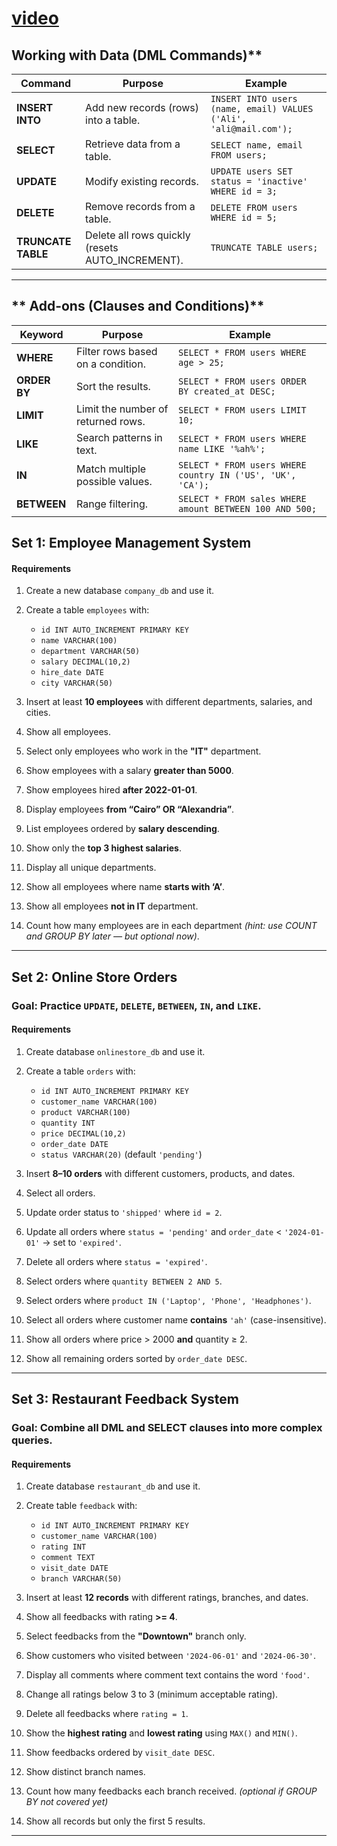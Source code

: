 
# [video](https://youtu.be/NElso-FoALM)

##  Working with Data (DML Commands)**

| Command            | Purpose                                          | Example                                                           |
| ------------------ | ------------------------------------------------ | ----------------------------------------------------------------- |
| **INSERT INTO**    | Add new records (rows) into a table.             | `INSERT INTO users (name, email) VALUES ('Ali', 'ali@mail.com');` |
| **SELECT**         | Retrieve data from a table.                      | `SELECT name, email FROM users;`                                  |
| **UPDATE**         | Modify existing records.                         | `UPDATE users SET status = 'inactive' WHERE id = 3;`              |
| **DELETE**         | Remove records from a table.                     | `DELETE FROM users WHERE id = 5;`                                 |
| **TRUNCATE TABLE** | Delete all rows quickly (resets AUTO_INCREMENT). | `TRUNCATE TABLE users;`                                           |

---

##  ** Add-ons (Clauses and Conditions)**

| Keyword      | Purpose                            | Example                                                    |
| ------------ | ---------------------------------- | ---------------------------------------------------------- |
| **WHERE**    | Filter rows based on a condition.  | `SELECT * FROM users WHERE age > 25;`                      |
| **ORDER BY** | Sort the results.                  | `SELECT * FROM users ORDER BY created_at DESC;`            |
| **LIMIT**    | Limit the number of returned rows. | `SELECT * FROM users LIMIT 10;`                            |
| **LIKE**     | Search patterns in text.           | `SELECT * FROM users WHERE name LIKE '%ah%';`              |
| **IN**       | Match multiple possible values.    | `SELECT * FROM users WHERE country IN ('US', 'UK', 'CA');` |
| **BETWEEN**  | Range filtering.                   | `SELECT * FROM sales WHERE amount BETWEEN 100 AND 500;`    |



##  **Set 1: Employee Management System**

#### **Requirements**

1. Create a new database `company_db` and use it.
2. Create a table `employees` with:

    * `id INT AUTO_INCREMENT PRIMARY KEY`
    * `name VARCHAR(100)`
    * `department VARCHAR(50)`
    * `salary DECIMAL(10,2)`
    * `hire_date DATE`
    * `city VARCHAR(50)`
3. Insert at least **10 employees** with different departments, salaries, and cities.
4. Show all employees.
5. Select only employees who work in the **"IT"** department.
6. Show employees with a salary **greater than 5000**.
7. Show employees hired **after 2022-01-01**.
8. Display employees **from “Cairo” OR “Alexandria”**.
9. List employees ordered by **salary descending**.
10. Show only the **top 3 highest salaries**.
11. Display all unique departments.
12. Show all employees where name **starts with ‘A’**.
13. Show all employees **not in IT** department.
14. Count how many employees are in each department *(hint: use COUNT and GROUP BY later — but optional now)*.

---

##  **Set 2: Online Store Orders**

### **Goal:** Practice `UPDATE`, `DELETE`, `BETWEEN`, `IN`, and `LIKE`.

#### **Requirements**

1. Create database `onlinestore_db` and use it.
2. Create a table `orders` with:

    * `id INT AUTO_INCREMENT PRIMARY KEY`
    * `customer_name VARCHAR(100)`
    * `product VARCHAR(100)`
    * `quantity INT`
    * `price DECIMAL(10,2)`
    * `order_date DATE`
    * `status VARCHAR(20)` (default `'pending'`)
3. Insert **8–10 orders** with different customers, products, and dates.
4. Select all orders.
5. Update order status to `'shipped'` where `id = 2`.
6. Update all orders where `status = 'pending'` and `order_date` < `'2024-01-01'` → set to `'expired'`.
7. Delete all orders where `status = 'expired'`.
8. Select orders where `quantity BETWEEN 2 AND 5`.
9. Select orders where `product IN ('Laptop', 'Phone', 'Headphones')`.
10. Select all orders where customer name **contains** `'ah'` (case-insensitive).
11. Show all orders where price > 2000 **and** quantity ≥ 2.
12. Show all remaining orders sorted by `order_date DESC`.

---

##  **Set 3: Restaurant Feedback System**

### **Goal:** Combine all DML and SELECT clauses into more complex queries.

#### **Requirements**

1. Create database `restaurant_db` and use it.
2. Create table `feedback` with:

    * `id INT AUTO_INCREMENT PRIMARY KEY`
    * `customer_name VARCHAR(100)`
    * `rating INT`
    * `comment TEXT`
    * `visit_date DATE`
    * `branch VARCHAR(50)`
3. Insert at least **12 records** with different ratings, branches, and dates.
4. Show all feedbacks with rating **>= 4**.
5. Select feedbacks from the **"Downtown"** branch only.
6. Show customers who visited between `'2024-06-01'` and `'2024-06-30'`.
7. Display all comments where comment text contains the word `'food'`.
8. Change all ratings below 3 to 3 (minimum acceptable rating).
9. Delete all feedbacks where `rating = 1`.
10. Show the **highest rating** and **lowest rating** using `MAX()` and `MIN()`.
11. Show feedbacks ordered by `visit_date DESC`.
12. Show distinct branch names.
13. Count how many feedbacks each branch received. *(optional if GROUP BY not covered yet)*
14. Show all records but only the first 5 results.

---